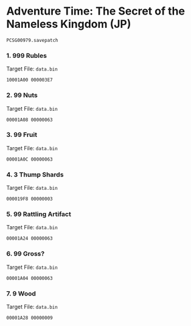 #  Adventure Time: The Secret of the Nameless Kingdom (JP)

`PCSG00979.savepatch`

### 1. 999 Rubles

Target File: `data.bin`

```
10001A00 000003E7
```

### 2. 99 Nuts

Target File: `data.bin`

```
00001A08 00000063
```

### 3. 99 Fruit

Target File: `data.bin`

```
00001A0C 00000063
```

### 4. 3 Thump Shards

Target File: `data.bin`

```
000019F8 00000003
```

### 5. 99 Rattling Artifact

Target File: `data.bin`

```
00001A24 00000063
```

### 6. 99 Gross?

Target File: `data.bin`

```
00001A04 00000063
```

### 7. 9 Wood

Target File: `data.bin`

```
00001A28 00000009
```

